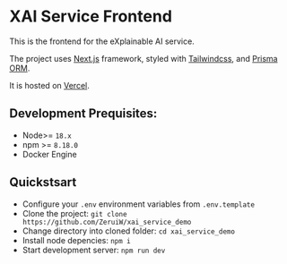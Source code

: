 # XAI Service Frontend

This is the frontend for the eXplainable AI service.

The project uses [Next.js](https://nextjs.org) framework, styled with [Tailwindcss](https://tailwindcss.com), and [Prisma ORM](https://prisma.io).

It is hosted on [Vercel](https://vercel.com).

## Development Prequisites:

-   Node>= `18.x`
-   npm >= `8.18.0`
-   Docker Engine

## Quickstsart

-   Configure your `.env` environment variables from `.env.template`
-   Clone the project: `git clone https://github.com/ZeruiW/xai_service_demo`
-   Change directory into cloned folder: `cd xai_service_demo`
-   Install node depencies: `npm i`
-   Start development server: `npm run dev`
